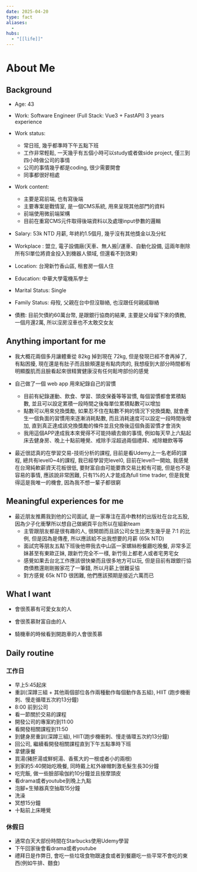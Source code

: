 ```yaml
---
date: 2025-04-20
type: fact
aliases:
  -
hubs:
  - "[[life]]"
---
```


# About Me

## Background

- Age: 43

- Work: Software Engineer (Full Stack: Vue3 + FastAPI) 3 years experience

- Work status:
    - 常日班, 幾乎都準時下午五點下班
    - 工作非常輕鬆, 一天幾乎有五個小時可以study或者做side project, 僅三到四小時做公司的事情
    - 公司的事情幾乎都是coding, 很少需要開會
    - 同事都很好相處

- Work content:
    - 主要是寫前端, 也有寫後端
    - 主要專案是戰情室, 是一個CMS系統, 用來呈現其他部門的資料
    - 前端使用微前端架構
    - 目前在重寫CMS元件取得後端資料以及處理input參數的邏輯

- Salary: 53k NTD 月薪, 年終約1.5個月, 幾乎沒有其他獎金以及分紅

- Workplace : 盟立, 電子設備廠(天車、無人搬|/運車、自動化設備, 這兩年刪除所有SI單位將資金投入到機器人領域, 但還看不到效果)

- Location: 台灣新竹香山區, 租套房一個人住

- Education: 中華大學電機系學士

- Marital Status: Single

- Family Status: 母歿, 父親在台中但沒聯絡, 也沒跟任何親戚聯絡

- 債務: 目前欠債約60萬台幣, 是跟銀行協商的結果, 主要是父母留下來的債務, 一個月還2萬, 所以沒房沒車也不太敢交女友


## Anything important for me

- 我大概花兩個多月讓體重從 82kg 掉到現在 72kg, 但是發現已經不會再掉了, 有點困擾, 現在還是有肚子而且臉頰還是有點肉肉的, 我想瘦到大部分時間都有明顯腹肌而且臉看起來很精實健康沒有任何鬆垮部份的感覺

- 自己做了一個 web app 用來紀錄自己的習慣
    - 目前有紀錄運動、飲食、學習、頭皮保養等等習慣, 每個習慣都會累積點數, 並且可以設定累積一段時間之後每單位累積點數可以增加
    - 點數可以用來兌換獎勵, 如果忍不住在點數不夠的情況下兌換獎勵, 就會產生一個負面的習慣用來逐漸消耗點數, 而且消耗速度可以設定一段時間後增加, 直到真正達成該兌換獎勵的條件並且兌換後這個負面習慣才會消失
    - 我用這個APP達成我本來覺得不可能持續去做的事情, 例如每天早上六點起床去健身房、晚上十點前睡覺、戒除手淫超過兩個禮拜、戒除糖飲等等

- 最近很認真的在學習交易-技術分析的課程, 目前是看Udemy上一名老師的課程, 總共有level0~4的課程, 我已經學習完level0, 目前在level1一開始, 我感覺在台灣純軟薪資天花板很低, 要財富自由可能要靠交易比較有可能, 但是也不是容易的事情, 應該說非常困難, 只有1%的人才能成為full time trader, 但是我覺得這是我唯一的機會, 因為我不想一輩子都很窮


## Meaningful experiences for me

- 最近朋友推薦我到他的公司面試, 是一家專注在高中教材的出版社在台北五股, 因為少子化衝擊所以想自己做網頁平台所以在組新team
    - 主管跟朋友都是很有趣的人, 很開朗而且該公司女生比男生幾乎是 7:1 的比例, 但是因為是傳產, 所以應該給不出我想要的月薪 (65k NTD)
    - 面試完等朋友五點下班後他帶我去中山區一家螺絲粉餐廳吃晚餐, 非常多正妹甚至有東歐正妹, 跟新竹完全不一樣, 新竹街上都老人或者宅男宅女
    - 感覺如果去台北工作應該很快樂而且很多地方可以玩, 但是目前有跟銀行協商債務還剛剛搬家花了一筆錢, 所以月薪上很難妥協
    - 對方感覺 65k NTD 很困難, 他們應該預期是接近六萬而已


## What I want

- 會很羨慕有可愛女友的人

- 會很羨慕財富自由的人

- 騎機車的時候看到開跑車的人會很羨慕


## Daily routine

### 工作日
- 早上5:45起床
- 重訓(深蹲三組 + 其他兩個部位各作兩種動作每個動作各五組), HIIT (跑步機衝刺、慢走循環五次約13分鐘)
- 8:00 前到公司
- 看一節關於交易的課程
- 開發公司的專案約到11:00
- 看開發相關課程到11:50
- 到健身房重訓(深蹲三組), HIIT(跑步機衝刺、慢走循環五次約13分鐘)
- 回公司, 繼續看開發相關課程直到下午五點準時下班
- 拿健康餐
- 買湯(豬肝湯或鮮蚵湯、香蕉大的一根或者小的兩根)
- 到家約5:40開始吃晚餐, 同時戴上紅外線帽刺激毛髮生長30分鐘
- 吃完飯, 做一些臉部瑜伽約10分鐘並且按摩頭皮
- 看drama或者youtube到晚上九點
- 泡腳+生殖器真空抽取15分鐘
- 洗澡
- 冥想15分鐘
- 十點前上床睡覺

### 休假日
- 通常白天大部份時間在Starbucks使用Udemy學習
- 下午回家後會看drama或者youtube
- 禮拜日是作弊日, 會吃一些垃圾食物跟速食或者到餐廳吃一些平常不會吃的東西(例如牛排、麵食)
